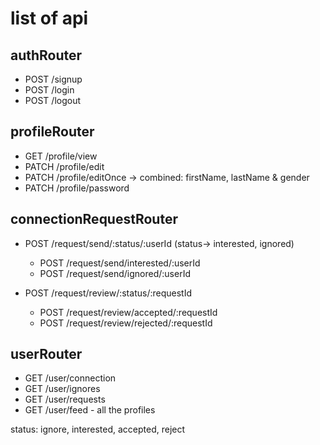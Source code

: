 # list of api

## authRouter
- POST /signup
- POST /login
- POST /logout

## profileRouter
- GET /profile/view
- PATCH /profile/edit
- PATCH /profile/editOnce -> combined: firstName, lastName & gender
- PATCH /profile/password

## connectionRequestRouter
- POST /request/send/:status/:userId
    (status-> interested, ignored)
    - POST /request/send/interested/:userId
    - POST /request/send/ignored/:userId

- POST /request/review/:status/:requestId
    - POST /request/review/accepted/:requestId 
    - POST /request/review/rejected/:requestId

## userRouter
- GET /user/connection
- GET /user/ignores 
- GET /user/requests
- GET /user/feed - all the profiles

status: ignore, interested, accepted, reject 

